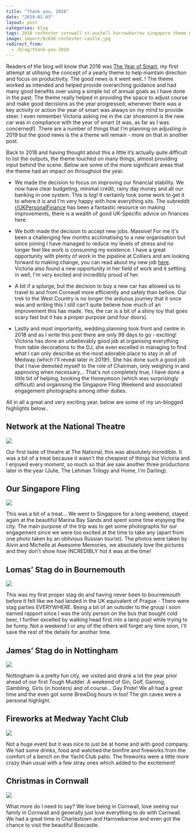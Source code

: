 ```yaml
---
title: "Thank you, 2018"
date: "2019-01-03"
layout: post
categories: blog
tags: 2018 rochester cornwall st-austell harrowbarrow singapore theme national-theatre bournemouth nottingham stag medway fireworks yacht-club england
image: import/8c830-rochester-castle.jpg
redirect_from:
  - /blog/thank-you-2018
---
```


Readers of the blog will know that 2018 was [The Year of Smart](/blog/2018-the-year-of-smart), my first attempt at utilising the concept of a yearly theme to help maintain direction and focus on productivity. The good news is it went well..! The theme worked as intended and helped provide overarching guidance and had many good benefits over using a simple list of annual goals as I have done in the past. The theme really helped in providing the space to adjust course and make good decisions as the year progressed; whenever there was a key activity or action the year of smart was always on my mind to provide steer. I even remember Victoria asking me in the car showroom is the new car was in compliance with the year of smart (it was, as far as I was concerned!). There are a number of things that I'm planning on adjusting in 2019 but the good news is the a theme will remain - more on that in another post.

Back to 2018 and having thought about this a little it’s actually quite difficult to list the outputs, the theme touched on many things, almost providing input behind the scene. Below are some of the more significant areas that the theme had an impact on throughout the year.

- We made the decision to focus on improving our financial stability. We now have clear budgeting, minimal credit, rainy day money and all our banking in one system. This is big! It certainly took some work to get it to where it is and I'm very happy with how everything sits. The subreddit [r/UKPersonalFinance](https://www.reddit.com/r/UKPersonalFinance/) has been a fantastic resource on making improvements, there is a wealth of good UK-Specific advice on finances here.

- We both made the decision to accept new jobs. Massive! For me it's been a challenging few months acclimatising to a new organisation but since joining I have managed to reduce my levels of stress and no longer feel like work is consuming my existence. I have a great opportunity with plenty of work in the pipeline at Colliers and am looking forward to making change, you can read about my new job [here](/blog/joining-colliers). Victoria also found a new opportunity in her field of work and it settling in well, I'm very excited and incredibly proud of her.

- A bit if a splurge, but the decision to buy a new car has allowed us to travel to and from Cornwall more efficiently and safely than before. Our trek to the West Country is no longer the arduous journey that it once was and writing this I still can’t quite believe how much of an improvement this has made. Yes, the car is a bit of a shiny toy that goes scary fast but it has a proper purpose (and four doors).

- Lastly and most importantly, wedding planning took front and centre in 2018 and as I write this post there are only 99 days to go - exciting! Victoria has done an unbelievably good job at organising everything from table decorations to the DJ, she even excelled in managing to find what I can only describe as the most adorable place to stay in all of Medway (which I’ll reveal later in 2019!). She has done such a good job that I have demoted myself to the role of Chairman, only weighing in and approving when necessary... That's not completely true, I have done a little bit of helping, booking the Honeymoon (which was surprisingly difficult) and organising the Singapore Fling Weekend and associated engagement photographs among other duties.

All in all a great and very exciting year. below are some of my un-blogged highlights below..

## Network at the National Theatre

![][photo-2]

Our first taste of theatre at The National, this was absolutely incredible. It was a bit of a treat because it wasn't the cheapest of things but Victoria and I enjoyed every moment, so much so that we saw another three productions later in the year (Julie, The Lehman Trilogy and Home, I'm Darling).

## Our Singapore Fling

![][photo-3]

This was a bit of a treat... We went to Singapore for a long weekend, stayed again at the beautiful Marina Bay Sands and spent some time enjoying the city. The main purpose of the trip was to get some photographs for our engagement since we were too excited at the time to take any (apart from one photo taken by an oblivious Russian tourist). The photos were taken by Alvin and Michelle at Awesome Memories, we absolutely love the pictures and they don't show how INCREDIBLY hot it was at the time!

## Lomas’ Stag do in Bournemouth

![][photo-4]

This was my first proper stag do and having never been to bournemouth before it felt like we had landed in the UK equivalent of Prague - There were stag parties EVERYWHERE. Being a bit of an outsider to the group I soon earned rapport since I was the only person on the bus that bought cold beer, I further excelled by walking head first into a lamp post while trying to be funny. Not a weekend I or any of the others will forget any time soon, I'll save the rest of the details for another time.

## James’ Stag do in Nottingham

![][photo-5]

Nottingham is a pretty fun city, we visited and drank a lot the year prior ahead of our first Tough Mudder. A weekend of Gin, Golf, Gaming, Gambling, Girls (in hooters) and of course... Gay Pride! We all had a great time and the even got some BrewDog hours in too! The gin caves were a personal highlight.

## Fireworks at Medway Yacht Club

![][photo-6]

Not a huge event but it was nice to just be at home and with good company. We had some drinks, food and watched the bonfire and fireworks from the comfort of a bench on the Yacht Club patio. The fireworks were a little more crazy than usual with a few stray ones which added to the excitement!

## Christmas in Cornwall

![][photo-7]

What more do I need to say? We love being in Cornwall, love seeing our family in Cornwall and generally just love everything to do with Cornwall. We had a great time in Charlestown and Harrowbarrow and even got the chance to visit the beautiful Boscastle.

[photo-1]: /assets/img/import/8c830-rochester-castle.jpg
[photo-2]: /assets/img/import/0cf85-network-nationaltheatre.jpg
[photo-3]: /assets/img/import/58a62-singapore-fling.jpg
[photo-4]: /assets/img/import/4f2fa-bournemouth.jpg
[photo-5]: /assets/img/import/c8f69-nottingham.jpg
[photo-6]: /assets/img/import/c97ea-fireworks.jpg
[photo-7]: /assets/img/import/c59a3-cornwall.jpg
